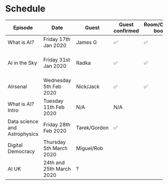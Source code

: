 Schedule
======

| Episode | Date | Guest | Guest confirmed | Room/Calendar booked | Lead Interviewer | 2nd Interviewer | Recorded| Edited| Release date |
|---|---|---|---|---|---|---|---|---|---|
|What is AI?|Friday 17th Jan 2020 | James G| ✅|✅| N/A | N/A |✅|||
| AI in the Sky| Friday 31st Jan 2020|Radka|✅|✅| Tarek | Ed |✅|✅|Friday 14th Feb 2020|
|AIrsenal|Wednesday 5th Feb 2020| Nick/Jack|✅|✅| Ben | Effie |✅|||
|What is AI? Intro|Tuesday 11th Feb 2020| N/A|N/A|| Ed| Effie ||||
| Data science and Astrophysics |Friday 28th Feb 2020 |Tarek/Gordon| ✅| |Tarek| Effie||||
| Digital Democracy | Thursday 5th March 2020| Miguel/Rob|  | | Ed | ? ||||
| AI UK | 24th and 25th March 2020 | ? | | | Ed|?||||


